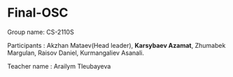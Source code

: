 # Final-OSC
Group name: CS-2110S
  
Participants : Akzhan Mataev(Head leader), <b>Karsybaev Azamat</b>, Zhumabek Margulan, Raisov Daniel, Kurmangaliev Asanali.

Teacher name : Arailym Tleubayeva
